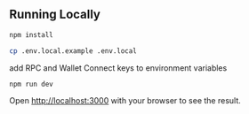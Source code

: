 
## Running Locally


```bash
npm install
```

```bash
cp .env.local.example .env.local
```

add RPC and Wallet Connect keys to environment variables

```bash
npm run dev
```

Open [http://localhost:3000](http://localhost:3000) with your browser to see the result.



